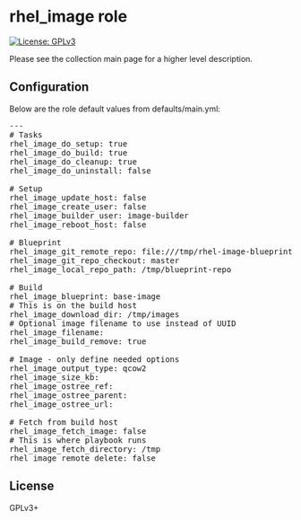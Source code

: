 # rhel_image role

[![License: GPLv3](https://img.shields.io/badge/license-GPLv3-brightgreen.svg)](https://www.gnu.org/licenses/gpl-3.0)

Please see the collection main page for a higher level description.

## Configuration

Below are the role default values from defaults/main.yml:

<pre>
---
# Tasks
rhel_image_do_setup: true
rhel_image_do_build: true
rhel_image_do_cleanup: true
rhel_image_do_uninstall: false

# Setup
rhel_image_update_host: false
rhel_image_create_user: false
rhel_image_builder_user: image-builder
rhel_image_reboot_host: false

# Blueprint
rhel_image_git_remote_repo: file:///tmp/rhel-image-blueprints.git
rhel_image_git_repo_checkout: master
rhel_image_local_repo_path: /tmp/blueprint-repo

# Build
rhel_image_blueprint: base-image
# This is on the build host
rhel_image_download_dir: /tmp/images
# Optional image filename to use instead of UUID
rhel_image_filename:
rhel_image_build_remove: true

# Image - only define needed options
rhel_image_output_type: qcow2
rhel_image_size_kb:
rhel_image_ostree_ref:
rhel_image_ostree_parent:
rhel_image_ostree_url:

# Fetch from build host
rhel_image_fetch_image: false
# This is where playbook runs
rhel_image_fetch_directory: /tmp
rhel_image_remote_delete: false
</pre>

## License

GPLv3+
